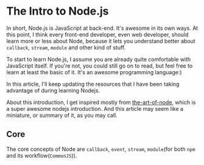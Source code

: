 # The Intro to Node.js

In short, Node.js is JavaScript at back-end. It's awesome in its own ways. At this point, I think every front-end developer, even web developer, should learn more or less about Node, because it lets you understand better about `callback`, `stream`, `module` and other kind of stuff.

To start to learn Node.js, I assume you are already quite comfortable with JavaScript itself. If you're not, you could still go on to read, but feel free to learn at least the basic of it. It's an awesome programming language:)

In this article, I'll keep updating the resources that I have been taking advantage of during learning Nodejs.

About this introduction, I get inspired mostly from [the-art-of-node](https://github.com/maxogden/art-of-node), which is a super awesome nodejs introduction. And this article may seem like a miniature, or summary of it, as you may call.

## Core

The core concepts of Node are `callback`, `event`, `stream`, `module`(for both `npm` and its workflow(`CommonJS`)).
